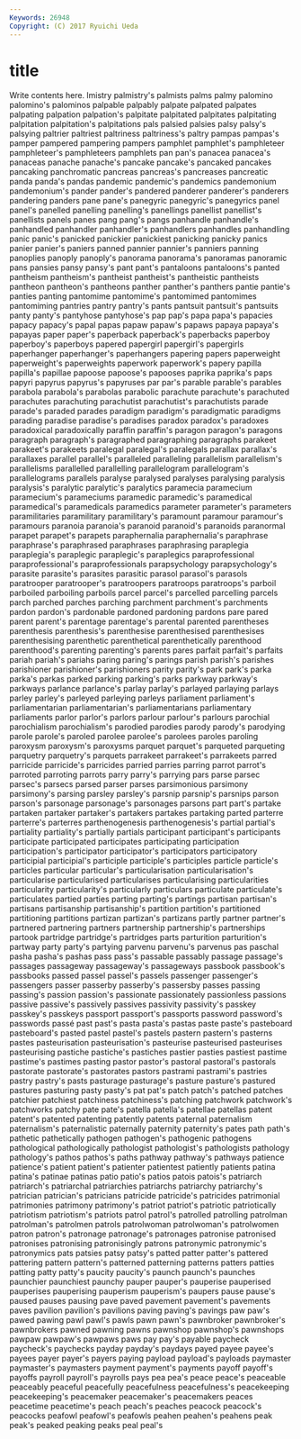 ```yaml
---
Keywords: 26948 
Copyright: (C) 2017 Ryuichi Ueda
---
```


# title

Write contents here.
lmistry palmistry's palmists palms palmy palomino palomino's palominos
palpable palpably palpate palpated palpates palpating palpation palpation's palpitate palpitated
palpitates palpitating palpitation palpitation's palpitations pals palsied palsies palsy palsy's
palsying paltrier paltriest paltriness paltriness's paltry pampas pampas's pamper pampered
pampering pampers pamphlet pamphlet's pamphleteer pamphleteer's pamphleteers pamphlets pan pan's
panacea panacea's panaceas panache panache's pancake pancake's pancaked pancakes pancaking
panchromatic pancreas pancreas's pancreases pancreatic panda panda's pandas pandemic pandemic's
pandemics pandemonium pandemonium's pander pander's pandered panderer panderer's panderers pandering
panders pane pane's panegyric panegyric's panegyrics panel panel's panelled panelling
panelling's panellings panellist panellist's panellists panels panes pang pang's pangs
panhandle panhandle's panhandled panhandler panhandler's panhandlers panhandles panhandling panic panic's
panicked panickier panickiest panicking panicky panics panier panier's paniers panned
pannier pannier's panniers panning panoplies panoply panoply's panorama panorama's panoramas
panoramic pans pansies pansy pansy's pant pant's pantaloons pantaloons's panted
pantheism pantheism's pantheist pantheist's pantheistic pantheists pantheon pantheon's pantheons panther
panther's panthers pantie pantie's panties panting pantomime pantomime's pantomimed pantomimes
pantomiming pantries pantry pantry's pants pantsuit pantsuit's pantsuits panty panty's
pantyhose pantyhose's pap pap's papa papa's papacies papacy papacy's papal
papas papaw papaw's papaws papaya papaya's papayas paper paper's paperback
paperback's paperbacks paperboy paperboy's paperboys papered papergirl papergirl's papergirls paperhanger
paperhanger's paperhangers papering papers paperweight paperweight's paperweights paperwork paperwork's papery
papilla papilla's papillae papoose papoose's papooses paprika paprika's paps papyri
papyrus papyrus's papyruses par par's parable parable's parables parabola parabola's
parabolas parabolic parachute parachute's parachuted parachutes parachuting parachutist parachutist's parachutists
parade parade's paraded parades paradigm paradigm's paradigmatic paradigms parading paradise
paradise's paradises paradox paradox's paradoxes paradoxical paradoxically paraffin paraffin's paragon
paragon's paragons paragraph paragraph's paragraphed paragraphing paragraphs parakeet parakeet's parakeets
paralegal paralegal's paralegals parallax parallax's parallaxes parallel parallel's paralleled paralleling
parallelism parallelism's parallelisms parallelled parallelling parallelogram parallelogram's parallelograms parallels paralyse
paralysed paralyses paralysing paralysis paralysis's paralytic paralytic's paralytics paramecia paramecium
paramecium's parameciums paramedic paramedic's paramedical paramedical's paramedicals paramedics parameter parameter's
parameters paramilitaries paramilitary paramilitary's paramount paramour paramour's paramours paranoia paranoia's
paranoid paranoid's paranoids paranormal parapet parapet's parapets paraphernalia paraphernalia's paraphrase
paraphrase's paraphrased paraphrases paraphrasing paraplegia paraplegia's paraplegic paraplegic's paraplegics paraprofessional
paraprofessional's paraprofessionals parapsychology parapsychology's parasite parasite's parasites parasitic parasol parasol's
parasols paratrooper paratrooper's paratroopers paratroops paratroops's parboil parboiled parboiling parboils
parcel parcel's parcelled parcelling parcels parch parched parches parching parchment
parchment's parchments pardon pardon's pardonable pardoned pardoning pardons pare pared
parent parent's parentage parentage's parental parented parentheses parenthesis parenthesis's parenthesise
parenthesised parenthesises parenthesising parenthetic parenthetical parenthetically parenthood parenthood's parenting parenting's
parents pares parfait parfait's parfaits pariah pariah's pariahs paring paring's
parings parish parish's parishes parishioner parishioner's parishioners parity parity's park
park's parka parka's parkas parked parking parking's parks parkway parkway's
parkways parlance parlance's parlay parlay's parlayed parlaying parlays parley parley's
parleyed parleying parleys parliament parliament's parliamentarian parliamentarian's parliamentarians parliamentary parliaments
parlor parlor's parlors parlour parlour's parlours parochial parochialism parochialism's parodied
parodies parody parody's parodying parole parole's paroled parolee parolee's parolees
paroles paroling paroxysm paroxysm's paroxysms parquet parquet's parqueted parqueting parquetry
parquetry's parquets parrakeet parrakeet's parrakeets parred parricide parricide's parricides parried
parries parring parrot parrot's parroted parroting parrots parry parry's parrying
pars parse parsec parsec's parsecs parsed parser parses parsimonious parsimony
parsimony's parsing parsley parsley's parsnip parsnip's parsnips parson parson's parsonage
parsonage's parsonages parsons part part's partake partaken partaker partaker's partakers
partakes partaking parted parterre parterre's parterres parthenogenesis parthenogenesis's partial partial's
partiality partiality's partially partials participant participant's participants participate participated participates
participating participation participation's participator participator's participators participatory participial participial's participle
participle's participles particle particle's particles particular particular's particularisation particularisation's particularise
particularised particularises particularising particularities particularity particularity's particularly particulars particulate particulate's
particulates partied parties parting parting's partings partisan partisan's partisans partisanship
partisanship's partition partition's partitioned partitioning partitions partizan partizan's partizans partly
partner partner's partnered partnering partners partnership partnership's partnerships partook partridge
partridge's partridges parts parturition parturition's partway party party's partying parvenu
parvenu's parvenus pas paschal pasha pasha's pashas pass pass's passable
passably passage passage's passages passageway passageway's passageways passbook passbook's passbooks
passed passel passel's passels passenger passenger's passengers passer passerby passerby's
passersby passes passing passing's passion passion's passionate passionately passionless passions
passive passive's passively passives passivity passivity's passkey passkey's passkeys passport
passport's passports password password's passwords passé past past's pasta pasta's
pastas paste paste's pasteboard pasteboard's pasted pastel pastel's pastels pastern
pastern's pasterns pastes pasteurisation pasteurisation's pasteurise pasteurised pasteurises pasteurising pastiche
pastiche's pastiches pastier pasties pastiest pastime pastime's pastimes pasting pastor
pastor's pastoral pastoral's pastorals pastorate pastorate's pastorates pastors pastrami pastrami's
pastries pastry pastry's pasts pasturage pasturage's pasture pasture's pastured pastures
pasturing pasty pasty's pat pat's patch patch's patched patches patchier
patchiest patchiness patchiness's patching patchwork patchwork's patchworks patchy pate pate's
patella patella's patellae patellas patent patent's patented patenting patently patents
paternal paternalism paternalism's paternalistic paternally paternity paternity's pates path path's
pathetic pathetically pathogen pathogen's pathogenic pathogens pathological pathologically pathologist pathologist's
pathologists pathology pathology's pathos pathos's paths pathway pathway's pathways patience
patience's patient patient's patienter patientest patiently patients patina patina's patinae
patinas patio patio's patios patois patois's patriarch patriarch's patriarchal patriarchies
patriarchs patriarchy patriarchy's patrician patrician's patricians patricide patricide's patricides patrimonial
patrimonies patrimony patrimony's patriot patriot's patriotic patriotically patriotism patriotism's patriots
patrol patrol's patrolled patrolling patrolman patrolman's patrolmen patrols patrolwoman patrolwoman's
patrolwomen patron patron's patronage patronage's patronages patronise patronised patronises patronising
patronisingly patrons patronymic patronymic's patronymics pats patsies patsy patsy's patted
patter patter's pattered pattering pattern pattern's patterned patterning patterns patters
patties patting patty patty's paucity paucity's paunch paunch's paunches paunchier
paunchiest paunchy pauper pauper's pauperise pauperised pauperises pauperising pauperism pauperism's
paupers pause pause's paused pauses pausing pave paved pavement pavement's
pavements paves pavilion pavilion's pavilions paving paving's pavings paw paw's
pawed pawing pawl pawl's pawls pawn pawn's pawnbroker pawnbroker's pawnbrokers
pawned pawning pawns pawnshop pawnshop's pawnshops pawpaw pawpaw's pawpaws paws
pay pay's payable paycheck paycheck's paychecks payday payday's paydays payed
payee payee's payees payer payer's payers paying payload payload's payloads
paymaster paymaster's paymasters payment payment's payments payoff payoff's payoffs payroll
payroll's payrolls pays pea pea's peace peace's peaceable peaceably peaceful
peacefully peacefulness peacefulness's peacekeeping peacekeeping's peacemaker peacemaker's peacemakers peaces peacetime
peacetime's peach peach's peaches peacock peacock's peacocks peafowl peafowl's peafowls
peahen peahen's peahens peak peak's peaked peaking peaks peal peal's
